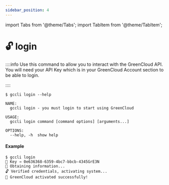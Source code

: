 ```yaml
---
sidebar_position: 4
---
```


import Tabs from '@theme/Tabs';
import TabItem from '@theme/TabItem';

# 🔓 login

::::info
Use this command to allow you to interact with the GreenCloud API. You will need your API Key which is in your GreenCloud Account section to be able to login.

::::

```
$ gccli login --help
```

```
NAME:
  gccli login - you must login to start using GreenCloud

USAGE:
  gccli login command [command options] [arguments...]

OPTIONS:
  --help, -h  show help
```

#### Example
<cliWindow>

```text {1}
$ gccli login 
🔐 Key → 0e636368-6359-4bc7-bbcb-4345GrE3N
📡 Obtaining information...
🔓 Verified credentials, activating system...
🤠 GreenCloud activated successfully!
```

</cliWindow>